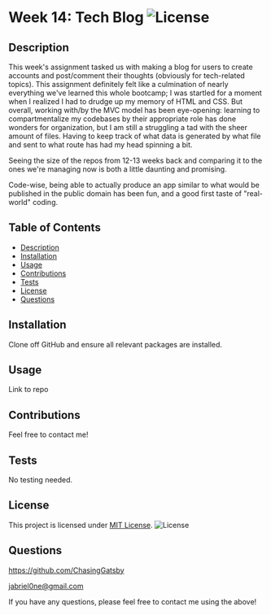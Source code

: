 # Week 14: Tech Blog ![License](https://img.shields.io/badge/License-MIT-yellow.svg)
  ## Description
  This week's assignment tasked us with making a blog for users to create accounts and post/comment their thoughts (obviously for tech-related topics).
  This assignment definitely felt like a culmination of nearly everything we've learned this whole bootcamp; I was startled for a moment when I realized I had to drudge up my memory of HTML and CSS. But overall, working with/by the MVC model has been eye-opening: learning to compartmentalize my codebases by their appropriate role has done wonders for organization, but I am still a struggling a tad with the sheer amount of files. Having to keep track of what data is generated by what file and sent to what route has had my head spinning a bit.

  Seeing the size of the repos from 12-13 weeks back and comparing it to the ones we're managing now is both a little daunting and promising.

  Code-wise, being able to actually produce an app similar to what would be published in the public domain has been fun, and a good first taste of "real-world" coding.

  ## Table of Contents
  - [Description](#description)
  - [Installation](#installation)
  - [Usage](#usage)
  - [Contributions](#contributions)
  - [Tests](#tests)
  - [License](#license)
  - [Questions](#questions)

  ## Installation
  Clone off GitHub and ensure all relevant packages are installed.

  ## Usage
  Link to repo

  ## Contributions
  Feel free to contact me!

  ## Tests
  No testing needed.

  ## License

This project is licensed under [MIT License](https://opensource.org/licenses/MIT). ![License](https://img.shields.io/badge/License-MIT-yellow.svg)

  ## Questions
  https://github.com/ChasingGatsby

  jabriel0ne@gmail.com

  If you have any questions, please feel free to contact me using the above!
